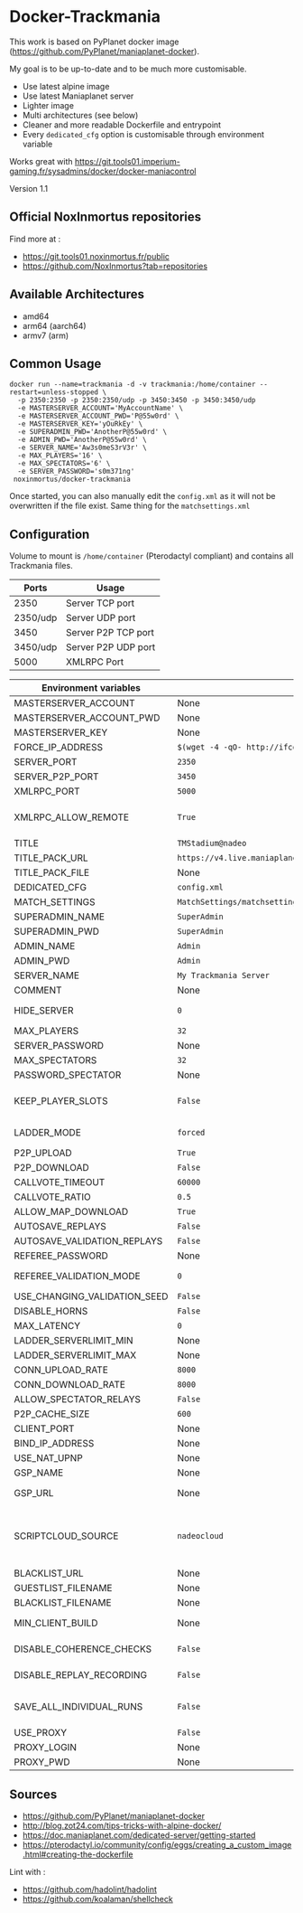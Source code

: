 # Docker-Trackmania

This work is based on PyPlanet docker image (https://github.com/PyPlanet/maniaplanet-docker).

My goal is to be up-to-date and to be much more customisable.

- Use latest alpine image
- Use latest Maniaplanet server
- Lighter image
- Multi architectures (see below)
- Cleaner and more readable Dockerfile and entrypoint
- Every `dedicated_cfg` option is customisable through environment variable

Works great with https://git.tools01.imperium-gaming.fr/sysadmins/docker/docker-maniacontrol

Version 1.1

## Official NoxInmortus repositories

Find more at :
- https://git.tools01.noxinmortus.fr/public
- https://github.com/NoxInmortus?tab=repositories

## Available Architectures
- amd64
- arm64 (aarch64)
- armv7 (arm)

## Common Usage
```
docker run --name=trackmania -d -v trackmania:/home/container --restart=unless-stopped \
  -p 2350:2350 -p 2350:2350/udp -p 3450:3450 -p 3450:3450/udp
  -e MASTERSERVER_ACCOUNT='MyAccountName' \
  -e MASTERSERVER_ACCOUNT_PWD='P@55w0rd' \
  -e MASTERSERVER_KEY='yOuRkEy' \
  -e SUPERADMIN_PWD='AnotherP@55w0rd' \
  -e ADMIN_PWD='AnotherP@55w0rd' \
  -e SERVER_NAME='Aw3s0meS3rV3r' \
  -e MAX_PLAYERS='16' \
  -e MAX_SPECTATORS='6' \
  -e SERVER_PASSWORD='s0m371ng'
 noxinmortus/docker-trackmania
```

Once started, you can also manually edit the `config.xml` as it will not be overwritten if the file exist. Same thing for the `matchsettings.xml`

## Configuration

Volume to mount is `/home/container` (Pterodactyl compliant) and contains all Trackmania files.

|Ports|Usage|
|-|-|
|2350|Server TCP port|
|2350/udp|Server UDP port|
|3450|Server P2P TCP port|
|3450/udp|Server P2P UDP port|
|5000|XMLRPC Port|

|Environment variables|Default|Usage|
|-|-|-|
|MASTERSERVER_ACCOUNT|None||
|MASTERSERVER_ACCOUNT_PWD|None||
|MASTERSERVER_KEY|None|Validation key||
|FORCE_IP_ADDRESS|`$(wget -4 -qO- http://ifconfig.co)`||
|SERVER_PORT|`2350`||
|SERVER_P2P_PORT|`3450`||
|XMLRPC_PORT|`5000`||
|XMLRPC_ALLOW_REMOTE|`True`|If you specify an ip adress here, it'll be the only accepted adress. this will improve security|
|TITLE|`TMStadium@nadeo`|SMStorm, TMCanyon...|
|TITLE_PACK_URL|`https://v4.live.maniaplanet.com/ingame/public/titles/download/TMStadium@nadeo.Title.Pack.gbx`||
|TITLE_PACK_FILE|None||
|DEDICATED_CFG|`config.xml`||
|MATCH_SETTINGS|`MatchSettings/matchsettings.xml`||
|SUPERADMIN_NAME|`SuperAdmin`||
|SUPERADMIN_PWD|`SuperAdmin`||
|ADMIN_NAME|`Admin`||
|ADMIN_PWD|`Admin`||
|SERVER_NAME|`My Trackmania Server`||
|COMMENT|None||
|HIDE_SERVER|`0`|value is 0 (always shown), 1 (always hidden), 2 (hidden from nations)|
|MAX_PLAYERS|`32`||
|SERVER_PASSWORD|None||
|MAX_SPECTATORS|`32`||
|PASSWORD_SPECTATOR|None||
|KEEP_PLAYER_SLOTS|`False`|when a player changes to spectator, should the server keep if player slots/scores etc.. or not|
|LADDER_MODE|`forced`|value between 'inactive', 'forced' (or '0', '1')|
|P2P_UPLOAD|`True`||
|P2P_DOWNLOAD|`False`||
|CALLVOTE_TIMEOUT|`60000`||
|CALLVOTE_RATIO|`0.5`|default ratio. value in [0..1], or -1 to forbid|
|ALLOW_MAP_DOWNLOAD|`True`||
|AUTOSAVE_REPLAYS|`False`||
|AUTOSAVE_VALIDATION_REPLAYS|`False`||
|REFEREE_PASSWORD|None||
|REFEREE_VALIDATION_MODE|`0`|value is 0 (only validate top3 players),  1 (validate all players)|
|USE_CHANGING_VALIDATION_SEED|`False`||
|DISABLE_HORNS|`False`||
|MAX_LATENCY|`0`|0 mean automatic adjustement|
|LADDER_SERVERLIMIT_MIN|None||
|LADDER_SERVERLIMIT_MAX|None||
|CONN_UPLOAD_RATE|`8000`|Kbits per second|
|CONN_DOWNLOAD_RATE|`8000`|Kbits per second|
|ALLOW_SPECTATOR_RELAYS|`False`||
|P2P_CACHE_SIZE|`600`||
|CLIENT_PORT|None||
|BIND_IP_ADDRESS|None||
|USE_NAT_UPNP|None||
|GSP_NAME|None|Game Server Provider|
|GSP_URL|None|If you're a server hoster, you can use this to advertise your services|
|SCRIPTCLOUD_SOURCE|`nadeocloud`|Specify the cloud storage mode for Titles that use it. Can be "localdebug" or "xmlrpc" or "nadeocloud" (default). "nadeocloud" will work only if the creator of the title subscribed to the cloud service|
|BLACKLIST_URL|None||
|GUESTLIST_FILENAME|None||
|BLACKLIST_FILENAME|None||
|MIN_CLIENT_BUILD|None|Only accept updated client to a specific version. ex: 2011-10-06|
|DISABLE_COHERENCE_CHECKS|`False`|disable internal checks to detect issues/cheats, and reject race times|
|DISABLE_REPLAY_RECORDING|`False`|disable replay recording in memory during the game to lower memory usage|
|SAVE_ALL_INDIVIDUAL_RUNS|`False`|Save all the ghosts from the match replay to individual ghost.gbx files, in folder {servername}/Autosaves/Runs_{mapname}/|
|USE_PROXY|`False`||
|PROXY_LOGIN|None||
|PROXY_PWD|None||

## Sources
- https://github.com/PyPlanet/maniaplanet-docker
- http://blog.zot24.com/tips-tricks-with-alpine-docker/
- https://doc.maniaplanet.com/dedicated-server/getting-started
- https://pterodactyl.io/community/config/eggs/creating_a_custom_image.html#creating-the-dockerfile

Lint with :
- https://github.com/hadolint/hadolint
- https://github.com/koalaman/shellcheck
